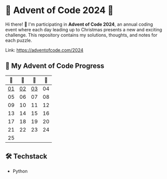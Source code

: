 # 🎄 Advent of Code 2024 🎄

Hi there! 👋 I'm participating in **Advent of Code 2024**, an annual coding event where each day leading up to Christmas presents a new and exciting challenge. This repository contains my solutions, thoughts, and notes for each puzzle.

Link: https://adventofcode.com/2024


## 📅 My Advent of Code Progress

| 🎅        | 🎄         | 🎁        | 🦌  |
| --------- | --------- | --------- | --- |
| [01](01/) | [02](02/) | [03](03/) | 04  |
| 05        | 06        | 07        | 08  |
| 09        | 10        | 11        | 12  |
| 13        | 14        | 15        | 16  |
| 17        | 18        | 19        | 20  |
| 21        | 22        | 23        | 24  |
| 25        |           |           |     |

## 🛠️ Techstack 
- Python

